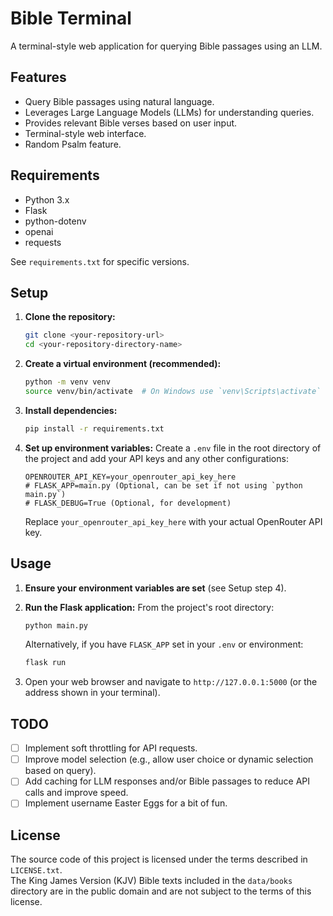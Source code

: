 # Bible Terminal

A terminal-style web application for querying Bible passages using an LLM.

## Features

- Query Bible passages using natural language.
- Leverages Large Language Models (LLMs) for understanding queries.
- Provides relevant Bible verses based on user input.
- Terminal-style web interface.
- Random Psalm feature.

## Requirements

- Python 3.x
- Flask
- python-dotenv
- openai
- requests

See `requirements.txt` for specific versions.

## Setup

1.  **Clone the repository:**
    ```bash
    git clone <your-repository-url>
    cd <your-repository-directory-name>
    ```

2.  **Create a virtual environment (recommended):**
    ```bash
    python -m venv venv
    source venv/bin/activate  # On Windows use `venv\Scripts\activate`
    ```

3.  **Install dependencies:**
    ```bash
    pip install -r requirements.txt
    ```

4.  **Set up environment variables:**
    Create a `.env` file in the root directory of the project and add your API keys and any other configurations:
    ```env
    OPENROUTER_API_KEY=your_openrouter_api_key_here
    # FLASK_APP=main.py (Optional, can be set if not using `python main.py`)
    # FLASK_DEBUG=True (Optional, for development)
    ```
    Replace `your_openrouter_api_key_here` with your actual OpenRouter API key.

## Usage

1.  **Ensure your environment variables are set** (see Setup step 4).

2.  **Run the Flask application:**
    From the project's root directory:
    ```bash
    python main.py
    ```
    Alternatively, if you have `FLASK_APP` set in your `.env` or environment:
    ```bash
    flask run
    ```

3.  Open your web browser and navigate to `http://127.0.0.1:5000` (or the address shown in your terminal).

## TODO

- [ ] Implement soft throttling for API requests.
- [ ] Improve model selection (e.g., allow user choice or dynamic selection based on query).
- [ ] Add caching for LLM responses and/or Bible passages to reduce API calls and improve speed.
- [ ] Implement username Easter Eggs for a bit of fun.

## License

The source code of this project is licensed under the terms described in `LICENSE.txt`.  
The King James Version (KJV) Bible texts included in the `data/books` directory are in the public domain and are not subject to the terms of this license.

